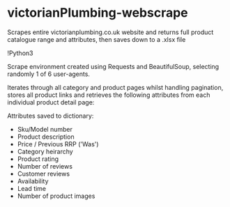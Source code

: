 # victorianPlumbing-webscrape
Scrapes entire victorianplumbing.co.uk website and returns full product catalogue range and attributes, then saves down to a .xlsx file

!Python3

Scrape environment created using Requests and BeautifulSoup, selecting randomly 1 of 6 user-agents.

Iterates through all category and product pages whilst handling pagination, stores all product links and retrieves the following attributes from each individual product detail page:

Attributes saved to dictionary:

- Sku/Model number
- Product description
- Price / Previous RRP ('Was')
- Category heirarchy
- Product rating
- Number of reviews
- Customer reviews
- Availability
- Lead time
- Number of product images
